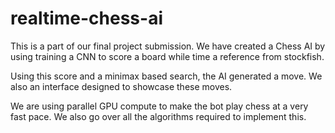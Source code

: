 # realtime-chess-ai

This is a part of our final project submission. We have created a Chess AI by using training a CNN to score a board while time a reference from stockfish. 

Using this score and a minimax based search, the AI generated a move. We also an interface designed to showcase these moves.

We are using parallel GPU compute to make the bot play chess at a very fast pace. We also go over all the algorithms required to implement this.
